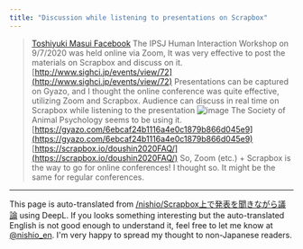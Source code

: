 ```yaml
---
title: "Discussion while listening to presentations on Scrapbox"
---
```


> [Toshiyuki Masui Facebook](https://www.facebook.com/707202497/posts/10158791780527498/?d=n) The IPSJ Human Interaction Workshop on 9/7/2020 was held online via Zoom, It was very effective to post the materials on Scrapbox and discuss on it.
>  [http://www.sighci.jp/events/view/72](http://www.sighci.jp/events/view/72)
>  Presentations can be captured on Gyazo, and I thought the online conference was quite effective, utilizing Zoom and Scrapbox.
> Audience can discuss in real time on Scrapbox while listening to the presentation
>  ![image](https://gyazo.com/f889d94d5c5c5823989a993f33a8d606.gif)
> The Society of Animal Psychology seems to be using it.
>  [https://gyazo.com/6ebcaf24b1116a4e0c1879b866d045e9](https://gyazo.com/6ebcaf24b1116a4e0c1879b866d045e9)
>  [https://scrapbox.io/doushin2020FAQ/](https://scrapbox.io/doushin2020FAQ/)
>  So, Zoom (etc.) + Scrapbox is the way to go for online conferences! I thought so. It might be the same for regular conferences.

---
This page is auto-translated from [/nishio/Scrapbox上で発表を聞きながら議論](https://scrapbox.io/nishio/Scrapbox上で発表を聞きながら議論) using DeepL. If you looks something interesting but the auto-translated English is not good enough to understand it, feel free to let me know at [@nishio_en](https://twitter.com/nishio_en). I'm very happy to spread my thought to non-Japanese readers.